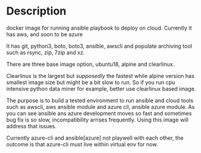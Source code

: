 # Description

docker image for running ansible playbook to deploy on cloud. Currently it has aws, and soon to be azure

It has git, python3, boto, boto3, ansible, awscli and populate archiving tool such as rsync, zip, 7zip and xz.

There are three base image option, ubuntu18, alpine and clearlinux. 

Clearlinux is the largest but *supposedly* the fastest while alpine version has smallest image size but might be a bit slow to run. So if you run cpu intensive python data miner for example, better use clearlinux based image.

The purpose is to build a tested environment to run ansible and cloud tools such as awscli, aws ansible module and azure cli, ansible azure module. As you can see ansible ans azure development moves so fast and sometimes bug fix is so slow, incompatibility arrises frequently. Using this image will address that issues.

Currently azure-cli and ansible[azure] not playwell with each other, the outcome is that azure-cli must live within virtual env for now.
